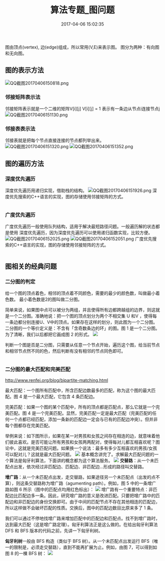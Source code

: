 ﻿---
title: 算法专题_图问题
toc: true
categories:
  - 算法
tags:
  - ACM
date: 2017-04-06 15:02:35
---
图由顶点(vertex), 边(edge)组成，所以常用(V,E)来表示图。
图分为两种：有向图和无向图。
<!-- more-->

## 图的表示方法

![QQ截图20170406150818.png](QQ截图20170406150818.png)

### 邻接矩阵表示法

邻接矩阵表示就是一个二维的矩阵V[i][j]
V[i][j] = 1 表示有一条边从节点i连接节点j
![QQ截图20170406151130.png](QQ截图20170406151130.png)

### 邻接表表示法

邻接表就是把每个节点直接连接的节点都列举出来。
![QQ截图20170406151320.png](QQ截图20170406151320.png)
![QQ截图20170406151352.png](QQ截图20170406151352.png)

## 图的遍历方法

### 深度优先遍历

深度优先遍历用递归实现，借助栈的结构。
![QQ截图20170406151926.png](QQ截图20170406151926.png)
深度优先搜索的C++语言的实现，图的存储使用邻接矩阵的方式。
```c

```
### 广度优先遍历

广度优先遍历一般使用队列结构，适用于解决最短路径问题。一般遍历解的状态都是使用
深度优先遍历，因为深度优先遍历可以使用递归函数实现，比较方便。
![QQ截图20170406152025.png](QQ截图20170406152025.png)
![QQ截图20170406152051.png](QQ截图20170406152051.png)
广度优先搜索的C++语言的实现，图的存储使用邻接矩阵的方式。
```c

```

## 图相关的经典问题

### 二分图的判定

给一个图的顶点着色，相邻的顶点着不同颜色，需要的最少的颜色数，叫做最小着色数。
最小着色数是2的图叫做二分图。

简单来说，如果图中点可以被分为两组，并且使得所有边都跨越组的边界，则这就是一个二分图。准确地说：把一个图的顶点划分为两个不相交集 U 和V ，使得每一条边都分别连接U、V中的顶点。如果存在这样的划分，则此图为一个二分图。二分图的一个等价定义是：不含有「含奇数条边的环」的图。图 1 是一个二分图。为了清晰，我们以后都把它画成图 2 的形式。
![](2017-05-02_152635.png)

判断一个图是否是二分图，只需要从任意一个节点开始，遍历这个图，给当前节点和相邻节点然不同的色，然后判断有没有相邻的节点同色即可。
```c

```

### 二分图的最大匹配和完美匹配

http://www.renfei.org/blog/bipartite-matching.html

最大匹配：一个图所有匹配中，所含匹配边数最多的匹配，称为这个图的最大匹配。图 4 是一个最大匹配，它包含 4 条匹配边。

完美匹配：如果一个图的某个匹配中，所有的顶点都是匹配点，那么它就是一个完美匹配。图 4 是一个完美匹配。显然，完美匹配一定是最大匹配（完美匹配的任何一个点都已经匹配，添加一条新的匹配边一定会与已有的匹配边冲突）。但并非每个图都存在完美匹配。

举例来说：如下图所示，如果在某一对男孩和女孩之间存在相连的边，就意味着他们彼此喜欢。是否可能让所有男孩和女孩两两配对，使得每对儿都互相喜欢呢？图论中，这就是完美匹配问题。如果换一个说法：最多有多少互相喜欢的男孩/女孩可以配对儿？这就是最大匹配问题。
![](2017-05-02_152827.png)
基本概念讲完了。求解最大匹配问题的一个算法是匈牙利算法，下面讲的概念都为这个算法服务。
![](2017-05-02_152847.png)
**交替路**：从一个未匹配点出发，依次经过非匹配边、匹配边、非匹配边…形成的路径叫交替路。

**增广路**：从一个未匹配点出发，走交替路，如果途径另一个未匹配点（出发的点不算），则这条交替路称为增广路（agumenting path）。例如，图 5 中的一条增广路如图 6 所示（图中的匹配点均用红色标出）：
![](2017-05-02_153015.png)
增广路有一个重要特点：非匹配边比匹配边多一条。因此，研究增广路的意义是改进匹配。只要把增广路中的匹配边和非匹配边的身份交换即可。由于中间的匹配节点不存在其他相连的匹配边，所以这样做不会破坏匹配的性质。交换后，图中的匹配边数目比原来多了 1 条。

我们可以通过不停地找增广路来增加匹配中的匹配边和匹配点。找不到增广路时，达到最大匹配（这是增广路定理）。匈牙利算法正是这么做的。在给出匈牙利算法 DFS 和 BFS 版本的代码之前，先讲一下匈牙利树。

**匈牙利树**一般由 BFS 构造（类似于 BFS 树）。从一个未匹配点出发运行 BFS（唯一的限制是，必须走交替路），直到不能再扩展为止。例如，由图 7，可以得到如图 8 的一棵 BFS 树：
![](2017-05-02_153241.png)
